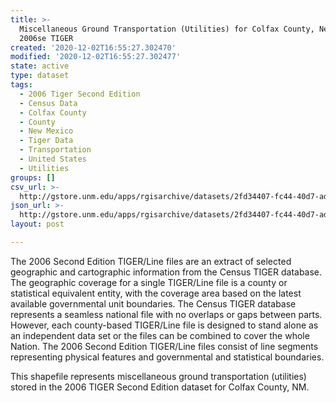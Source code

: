 ```yaml
---
title: >-
  Miscellaneous Ground Transportation (Utilities) for Colfax County, New Mexico,
  2006se TIGER
created: '2020-12-02T16:55:27.302470'
modified: '2020-12-02T16:55:27.302477'
state: active
type: dataset
tags:
  - 2006 Tiger Second Edition
  - Census Data
  - Colfax County
  - County
  - New Mexico
  - Tiger Data
  - Transportation
  - United States
  - Utilities
groups: []
csv_url: >-
  http://gstore.unm.edu/apps/rgisarchive/datasets/2fd34407-fc44-40d7-adc8-02d6c4612477/tgr2006se_colf_lkc.derived.csv
json_url: >-
  http://gstore.unm.edu/apps/rgisarchive/datasets/2fd34407-fc44-40d7-adc8-02d6c4612477/tgr2006se_colf_lkc.derived.json
layout: post

---
```

The 2006 Second Edition TIGER/Line files are an extract of selected geographic and cartographic information from the Census TIGER database.  The geographic coverage for a single TIGER/Line file is a county or statistical equivalent entity, with the coverage area based on the latest available governmental unit boundaries. The Census TIGER database represents a seamless national file with no overlaps or gaps between parts.  However, each county-based TIGER/Line file is designed to stand alone as an independent data set or the files can be combined to cover the whole Nation.  The 2006 Second Edition  TIGER/Line files consist of line segments representing physical features and governmental and statistical boundaries.  

This shapefile represents miscellaneous ground transportation (utilities) stored in the 2006 TIGER Second Edition dataset for Colfax County, NM.
